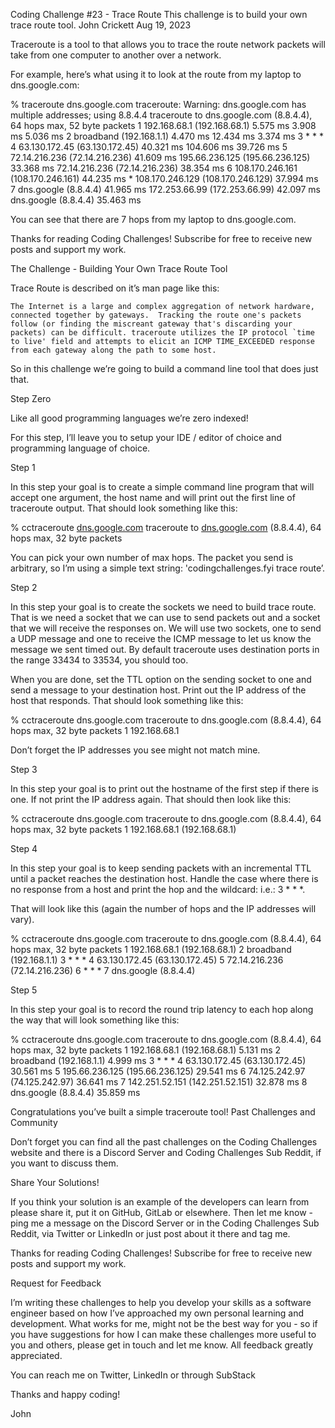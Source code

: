 Coding Challenge #23 - Trace Route
This challenge is to build your own trace route tool.
John Crickett
Aug 19, 2023

Traceroute is a tool to that allows you to trace the route network packets will take from one computer to another over a network.

For example, here’s what using it to look at the route from my laptop to dns.google.com:

% traceroute dns.google.com
traceroute: Warning: dns.google.com has multiple addresses; using 8.8.4.4
traceroute to dns.google.com (8.8.4.4), 64 hops max, 52 byte packets
 1  192.168.68.1 (192.168.68.1)  5.575 ms  3.908 ms  5.036 ms
 2  broadband (192.168.1.1)  4.470 ms  12.434 ms  3.374 ms
 3  * * *
 4  63.130.172.45 (63.130.172.45)  40.321 ms  104.606 ms  39.726 ms
 5  72.14.216.236 (72.14.216.236)  41.609 ms
    195.66.236.125 (195.66.236.125)  33.368 ms
    72.14.216.236 (72.14.216.236)  38.354 ms
 6  108.170.246.161 (108.170.246.161)  44.235 ms *
    108.170.246.129 (108.170.246.129)  37.994 ms
 7  dns.google (8.8.4.4)  41.965 ms
    172.253.66.99 (172.253.66.99)  42.097 ms
    dns.google (8.8.4.4)  35.463 ms

You can see that there are 7 hops from my laptop to dns.google.com.

Thanks for reading Coding Challenges! Subscribe for free to receive new posts and support my work.

The Challenge - Building Your Own Trace Route Tool

Trace Route is described on it’s man page like this:

    The Internet is a large and complex aggregation of network hardware, connected together by gateways.  Tracking the route one's packets follow (or finding the miscreant gateway that's discarding your packets) can be difficult. traceroute utilizes the IP protocol `time to live' field and attempts to elicit an ICMP TIME_EXCEEDED response from each gateway along the path to some host.

So in this challenge we’re going to build a command line tool that does just that.

Step Zero

Like all good programming languages we’re zero indexed!

For this step, I’ll leave you to setup your IDE / editor of choice and programming language of choice.

Step 1

In this step your goal is to create a simple command line program that will accept one argument, the host name and will print out the first line of traceroute output. That should look something like this:

% cctraceroute [dns.google.com](<http://dns.google.com/>)
traceroute to [dns.google.com](<http://dns.google.com/>) (8.8.4.4), 64 hops max, 32 byte packets

You can pick your own number of max hops. The packet you send is arbitrary, so I’m using a simple text string: 'codingchallenges.fyi trace route’.

Step 2

In this step your goal is to create the sockets we need to build trace route. That is we need a socket that we can use to send packets out and a socket that we will receive the responses on. We will use two sockets, one to send a UDP message and one to receive the ICMP message to let us know the message we sent timed out. By default traceroute uses destination ports in the range 33434 to 33534, you should too.

When you are done, set the TTL option on the sending socket to one and send a message to your destination host. Print out the IP address of the host that responds. That should look something like this:

% cctraceroute dns.google.com
traceroute to dns.google.com (8.8.4.4), 64 hops max, 32 byte packets
1  192.168.68.1

Don’t forget the IP addresses you see might not match mine.

Step 3

In this step your goal is to print out the hostname of the first step if there is one. If not print the IP address again. That should then look like this:

% cctraceroute dns.google.com
traceroute to dns.google.com (8.8.4.4), 64 hops max, 32 byte packets
1  192.168.68.1 (192.168.68.1)

Step 4

In this step your goal is to keep sending packets with an incremental TTL until a packet reaches the destination host. Handle the case where there is no response from a host and print the hop and the wildcard: i.e.: 3 * * *.

That will look like this (again the number of hops and the IP addresses will vary).

% cctraceroute dns.google.com
traceroute to dns.google.com (8.8.4.4), 64 hops max, 32 byte packets
1  192.168.68.1 (192.168.68.1)
2  broadband (192.168.1.1)
3  *  * *
4  63.130.172.45 (63.130.172.45)
5  72.14.216.236 (72.14.216.236)
6  *  * *
7  dns.google (8.8.4.4)

Step 5

In this step your goal is to record the round trip latency to each hop along the way that will look something like this:

% cctraceroute dns.google.com
traceroute to dns.google.com (8.8.4.4), 64 hops max, 32 byte packets
1  192.168.68.1 (192.168.68.1) 5.131 ms
2  broadband (192.168.1.1) 4.999 ms
3  *  * *
4  63.130.172.45 (63.130.172.45) 30.561 ms
5  195.66.236.125 (195.66.236.125) 29.541 ms
6  74.125.242.97 (74.125.242.97) 36.641 ms
7  142.251.52.151 (142.251.52.151) 32.878 ms
8  dns.google (8.8.4.4) 35.859 ms

Congratulations you’ve built a simple traceroute tool!
Past Challenges and Community

Don’t forget you can find all the past challenges on the Coding Challenges website and there is a Discord Server and Coding Challenges Sub Reddit, if you want to discuss them.

Share Your Solutions!

If you think your solution is an example of the developers can learn from please share it, put it on GitHub, GitLab or elsewhere. Then let me know - ping me a message on the Discord Server or in the Coding Challenges Sub Reddit, via Twitter or LinkedIn or just post about it there and tag me.

Thanks for reading Coding Challenges! Subscribe for free to receive new posts and support my work.

Request for Feedback

I’m writing these challenges to help you develop your skills as a software engineer based on how I’ve approached my own personal learning and development. What works for me, might not be the best way for you - so if you have suggestions for how I can make these challenges more useful to you and others, please get in touch and let me know. All feedback greatly appreciated.

You can reach me on Twitter, LinkedIn or through SubStack

Thanks and happy coding!

John